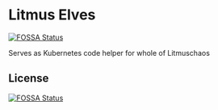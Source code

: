 # Litmus Elves
[![FOSSA Status](https://app.fossa.io/api/projects/git%2Bgithub.com%2Flitmuschaos%2Felves.svg?type=shield)](https://app.fossa.io/projects/git%2Bgithub.com%2Flitmuschaos%2Felves?ref=badge_shield)


Serves as Kubernetes code helper for whole of Litmuschaos


## License
[![FOSSA Status](https://app.fossa.io/api/projects/git%2Bgithub.com%2Flitmuschaos%2Felves.svg?type=large)](https://app.fossa.io/projects/git%2Bgithub.com%2Flitmuschaos%2Felves?ref=badge_large)